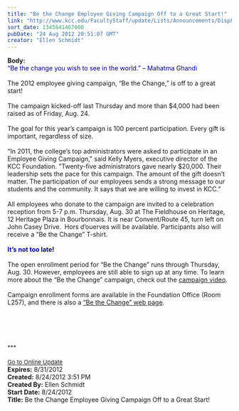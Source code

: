 ```yaml
---
title: "Be the Change Employee Giving Campaign Off to a Great Start!"
link: "http://www.kcc.edu/FacultyStaff/update/Lists/Announcements/DispForm.aspx?ID=795"
sort_date: 1345841467000
pubDate: "24 Aug 2012 20:51:07 GMT"
creator: "Ellen Schmidt"
---
```


<div><b>Body:</b> <div class="ExternalClass010462D6F7DF4C3EA0CD089545FE0B42"><div><font color="#000080">“Be the change you wish to see in the world.” – Mahatma Ghandi</font></div>
<div><br />The 2012 employee giving campaign, “Be the Change,” is off to a great start! </div>
<div> </div>
<div>The campaign kicked-off last Thursday and more than $4,000 had been raised as of Friday, Aug. 24. </div>
<div><br />The goal for this year’s campaign is 100 percent participation. Every gift is important, regardless of size.</div>
<div><br />“In 2011, the college’s top administrators were asked to participate in an Employee Giving Campaign,&quot; said Kelly Myers, executive director of the KCC Foundation. &quot;Twenty-five administrators gave nearly $20,000. Their leadership sets the pace for this campaign. The amount of the gift doesn’t matter. The participation of our employees sends a strong message to our students and the community. It says that we are willing to invest in KCC.”</div>
<div><br />All employees who donate to the campaign are invited to a celebration reception from 5-7 p.m. Thursday, Aug. 30 at The Fieldhouse on Heritage, 12 Heritage Plaza in Bourbonnais. It is near Convent/Route 45, turn left on John Casey Drive.  Hors d’ouerves will be available. Participants also will receive a “Be the Change” T-shirt.</div>
<div><br /><font color="#000080"><strong>It’s not too late!</strong></font></div>
<div><br />The open enrollment period for “Be the Change” runs through Thursday, Aug. 30. However, employees are still able to sign up at any time. To learn more about the “Be the Change” campaign, check out the <a href="http://youtu.be/ls4z1f4wmSk">campaign video</a>.</div>
<div><br />Campaign enrollment forms are available in the Foundation Office (Room L257), and there is also a <a href="/bethechange">“Be the Change” web page</a>.</div>
<div> </div>
<div> </div>
<div>
<div> </div>
<div> </div>
<div> </div>
<div>
<div><font size="2">***</font></div>
<div><font size="2"></font> </div>
<div><font size="2"><a href="/FacultyStaff/update/Pages/dailyupdate.aspx">Go to Online Update</a></font><font size="2"></font></div></div></div></div></div>
<div><b>Expires:</b> 8/31/2012</div>
<div><b>Created:</b> 8/24/2012 3:51 PM</div>
<div><b>Created By:</b> Ellen Schmidt</div>
<div><b>Start Date:</b> 8/24/2012</div>
<div><b>Title:</b> Be the Change Employee Giving Campaign Off to a Great Start!</div>

